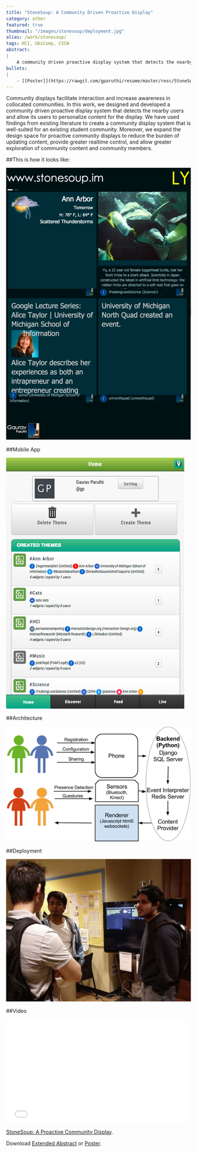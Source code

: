 ```yaml
---
title: "StoneSoup: A Community Driven Proactive Display"
category: other
featured: true
thumbnail: "/images/stonesoup/deployment.jpg"
alias: /work/stonesoup/
tags: HCI, UbiComp, CSCW
abstract:
|
    A community driven proactive display system that detects the nearby users and allow its users to personalize content for the display with reduced the burden of updating content.
bullets:
|
    - [[Poster]](https://rawgit.com/gparuthi/resume/master/resc/StoneSoupPoster.pdf) [[Extended Abstract]](https://rawgit.com/gparuthi/resume/master/resc/StoneSoup_ExtendedAbstract.pdf)
---
```

Community displays facilitate interaction and increase awareness in collocated communities. In this work, we designed and developed a community driven proactive display system that detects the nearby users and allow its users to personalize content for the display. We have used findings from existing literature to create a community display system that is well-suited for an existing student community. Moreover, we expand the design space for proactive community displays to reduce the burden of updating content, provide greater realtime control, and allow greater exploration of community content and community members. 



##This is how it looks like:
<p><img width="600" src="/images/stonesoup/StoneSoup_renderer.png" alt="Renderer"></p>

##Mobile App
<p><img src="/images/stonesoup/StoneSoup_mobile.png" alt="mobile"></p>

##Architecture
<p><img src="/images/stonesoup/StoneSoup_architecture.png" alt="Architecture of our application."></p>

##Deployment
<p><img width="600" src="/images/stonesoup/deployment.jpg" alt="Deployment."></p>

##Video
<iframe src="//player.vimeo.com/video/106542992" width="500" height="281" frameborder="0" webkitallowfullscreen mozallowfullscreen allowfullscreen></iframe> 
<p><a href="http://vimeo.com/106542992">StoneSoup: A Proactive Community Display</a>.</p>

Download <a href="/files/stonesoup_extended_abstract.pdf">Extended Abstract</a> or <a href="/files/StoneSoupPoster_v5.pdf">Poster</a>.
